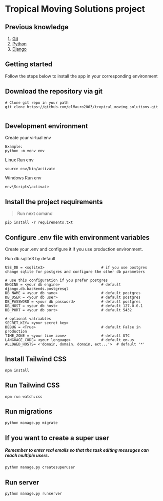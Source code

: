 # Tropical Moving Solutions project

## Previous knowledge
<!-- UL -->
1. [Git](https://github.com/)
2. [Python](https://www.python.org/)
3. [Django](https://www.djangoproject.com/)

## Getting started

Follow the steps below to install the app in your corresponding environment

## Download the repository via git

```
# Clone git repo in your path
git clone https://github.com/elMauro2003/tropical_moving_solutions.git
      
```

## Development environment 

Create your virtual env 

```
Example:
python -m venv env    
```
Linux Run env
```
source env/bin/activate
```

Windows Run env
```
env\Scripts\activate
```


## Install the project requirements

>Run next comand 
```
pip install -r requirements.txt
```


## Configure .env file with environment variables


Create your .env and configure it if you use production environment. 

Run db.sqlite3 by default

```
USE_DB = <sqlite3>                          # if you use postgres change sqlite for postgres and configure the other db parameters

# use this configuration if you prefer postgres
ENGINE = <your db engine>                   # default django.db.backends.postgresql
DB_NAME = <your db name>                    # default postgres
DB_USER = <your db user>                    # default postgres
DB_PASSWORD = <your db password>            # default postgres
DB_HOST = <your db host>                    # default 127.0.0.1
DB_PORT = <your db port>                    # default 5432

# optional valriables
SECRET_KEY= <your secret key>
DEBUG = <True>                              # default False in production
TIME_ZONE = <your time zone>                # default UTC
LANGUAGE_CODE= <your lenguage>              # default en-us
ALLOWED_HOSTS= <'domain, domain, domain, ect...'>  # default '*'

```

## Install Tailwind CSS
```npm
npm install
```

## Run Tailwind CSS
```npm
npm run watch:css
```

## Run migrations

```python
python manage.py migrate
```

## If you want to create a super user
##### Remember to enter real emails so that the task editing messages can reach multiple users.

```python
python manage.py createsuperuser
```


## Run server

```python
python manage.py runserver
```